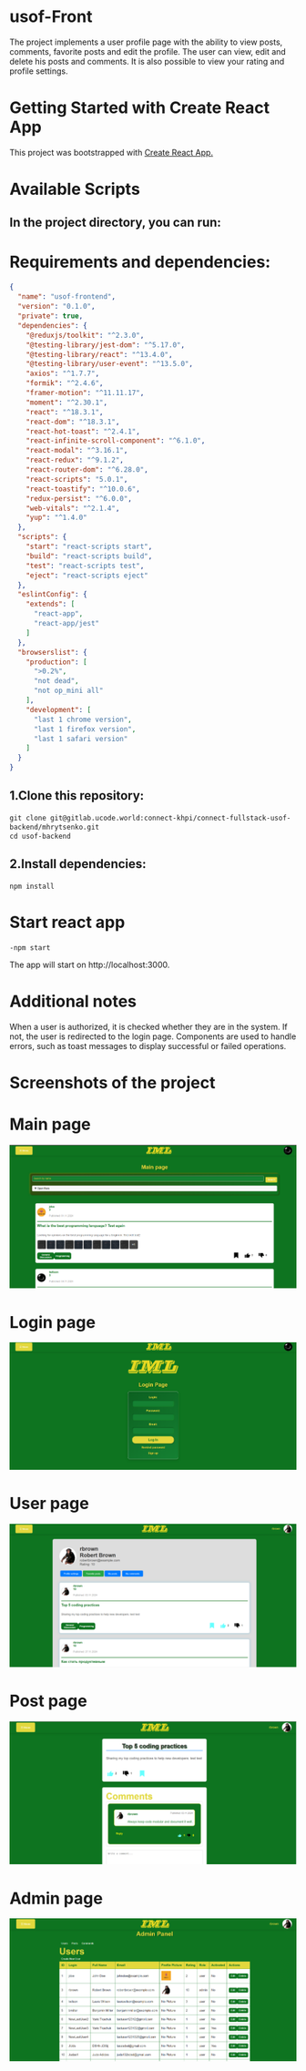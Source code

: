 # usof-Front

The project implements a user profile page with the ability to view posts, comments, favorite posts and edit the profile. The user can view, edit and delete his posts and comments. It is also possible to view your rating and profile settings.

# Getting Started with Create React App
This project was bootstrapped with [Create React App.](https://github.com/facebook/create-react-app)

# Available Scripts
## In the project directory, you can run:

# Requirements and dependencies:
```json
{
  "name": "usof-frontend",
  "version": "0.1.0",
  "private": true,
  "dependencies": {
    "@reduxjs/toolkit": "^2.3.0",
    "@testing-library/jest-dom": "^5.17.0",
    "@testing-library/react": "^13.4.0",
    "@testing-library/user-event": "^13.5.0",
    "axios": "^1.7.7",
    "formik": "^2.4.6",
    "framer-motion": "^11.11.17",
    "moment": "^2.30.1",
    "react": "^18.3.1",
    "react-dom": "^18.3.1",
    "react-hot-toast": "^2.4.1",
    "react-infinite-scroll-component": "^6.1.0",
    "react-modal": "^3.16.1",
    "react-redux": "^9.1.2",
    "react-router-dom": "^6.28.0",
    "react-scripts": "5.0.1",
    "react-toastify": "^10.0.6",
    "redux-persist": "^6.0.0",
    "web-vitals": "^2.1.4",
    "yup": "^1.4.0"
  },
  "scripts": {
    "start": "react-scripts start",
    "build": "react-scripts build",
    "test": "react-scripts test",
    "eject": "react-scripts eject"
  },
  "eslintConfig": {
    "extends": [
      "react-app",
      "react-app/jest"
    ]
  },
  "browserslist": {
    "production": [
      ">0.2%",
      "not dead",
      "not op_mini all"
    ],
    "development": [
      "last 1 chrome version",
      "last 1 firefox version",
      "last 1 safari version"
    ]
  }
}
```

## 1.Clone this repository:

    git clone git@gitlab.ucode.world:connect-khpi/connect-fullstack-usof-backend/mhrytsenko.git
    cd usof-backend

## 2.Install dependencies:

    npm install

# Start react app<br>

    -npm start

The app will start on http://localhost:3000.

# Additional notes
When a user is authorized, it is checked whether they are in the system. If not, the user is redirected to the login page.
Components are used to handle errors, such as toast messages to display successful or failed operations.

# Screenshots of the project 

# Main page
![alt text](image.png)

# Login page
![alt text](image-1.png)

# User page
![alt text](image-2.png)

# Post page
![alt text](image-3.png) 

# Admin page
![alt text](image-4.png)